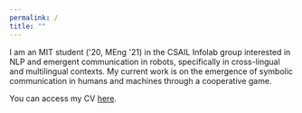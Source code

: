 ```yaml
---
permalink: /
title: ""
---
```

I am an MIT student ('20, MEng '21) in the CSAIL Infolab group interested in NLP and emergent communication in robots, specifically in cross-lingual and multilingual contexts. My current work is on the emergence of symbolic communication in humans and machines through a cooperative game.

You can access my CV [here][pdf-link].

[pdf-link]: /assets/CV_2020.pdf

